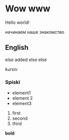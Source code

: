 # Wow www

Hello world!

начинаем наше знакомство

## English

else added
else else

*kursiv*

### Spiski

* element1
* element 2
* element3

1. first
2. second
3. third


**bold**